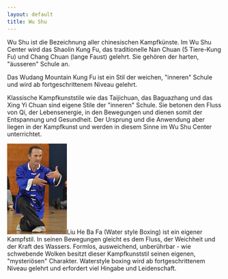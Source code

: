 ```yaml
---
layout: default
title: Wu Shu
---
```


Wu Shu ist die Bezeichnung aller chinesischen Kampfkünste.
Im Wu Shu Center wird das Shaolin Kung Fu, das traditionelle Nan Chuan (5 Tiere-Kung Fu) und Chang Chuan (lange Faust) gelehrt. Sie gehören der harten, "äusseren" Schule an.

Das Wudang Mountain Kung Fu ist ein Stil der weichen, "inneren" Schule und wird ab fortgeschrittenem Niveau gelehrt.

Klassische Kampfkunststile wie das Taijichuan, das Baguazhang und das Xing Yi Chuan sind eigene Stile der "inneren" Schule. Sie betonen den Fluss von Qi, der Lebensenergie, in den Bewegungen und dienen somit der Entspannung und Gesundheit. Der Ursprung und die Anwendung aber liegen in der Kampfkunst und werden in diesem Sinne im Wu Shu Center unterrichtet.

<img class="right" src="/images/waterstyle-chris.jpg" alt="Waterstyle boxing">Liu He Ba Fa (Water style Boxing) ist ein eigener Kampfstil. In seinen Bewegungen gleicht es dem Fluss, der Weichheit und der Kraft des Wassers.
Formlos, ausweichend, unberührbar - wie schwebende Wolken besitzt dieser Kampfkunststil seinen eigenen, "mysteriösen" Charakter. Waterstyle boxing wird ab fortgeschrittenem Niveau gelehrt und erfordert viel Hingabe und Leidenschaft.

<p style="clear: both;"></p>